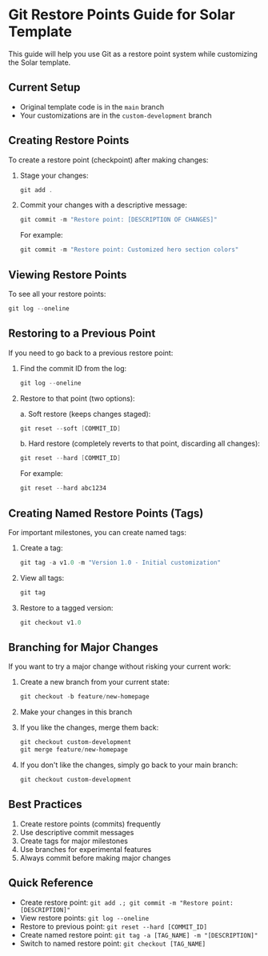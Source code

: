 # Git Restore Points Guide for Solar Template

This guide will help you use Git as a restore point system while customizing the Solar template.

## Current Setup

- Original template code is in the `main` branch
- Your customizations are in the `custom-development` branch

## Creating Restore Points

To create a restore point (checkpoint) after making changes:

1. Stage your changes:
   ```powershell
   git add .
   ```

2. Commit your changes with a descriptive message:
   ```powershell
   git commit -m "Restore point: [DESCRIPTION OF CHANGES]"
   ```

   For example:
   ```powershell
   git commit -m "Restore point: Customized hero section colors"
   ```

## Viewing Restore Points

To see all your restore points:

```powershell
git log --oneline
```

## Restoring to a Previous Point

If you need to go back to a previous restore point:

1. Find the commit ID from the log:
   ```powershell
   git log --oneline
   ```

2. Restore to that point (two options):

   a. Soft restore (keeps changes staged):
   ```powershell
   git reset --soft [COMMIT_ID]
   ```

   b. Hard restore (completely reverts to that point, discarding all changes):
   ```powershell
   git reset --hard [COMMIT_ID]
   ```

   For example:
   ```powershell
   git reset --hard abc1234
   ```

## Creating Named Restore Points (Tags)

For important milestones, you can create named tags:

1. Create a tag:
   ```powershell
   git tag -a v1.0 -m "Version 1.0 - Initial customization"
   ```

2. View all tags:
   ```powershell
   git tag
   ```

3. Restore to a tagged version:
   ```powershell
   git checkout v1.0
   ```

## Branching for Major Changes

If you want to try a major change without risking your current work:

1. Create a new branch from your current state:
   ```powershell
   git checkout -b feature/new-homepage
   ```

2. Make your changes in this branch

3. If you like the changes, merge them back:
   ```powershell
   git checkout custom-development
   git merge feature/new-homepage
   ```

4. If you don't like the changes, simply go back to your main branch:
   ```powershell
   git checkout custom-development
   ```

## Best Practices

1. Create restore points (commits) frequently
2. Use descriptive commit messages
3. Create tags for major milestones
4. Use branches for experimental features
5. Always commit before making major changes

## Quick Reference

- Create restore point: `git add .; git commit -m "Restore point: [DESCRIPTION]"`
- View restore points: `git log --oneline`
- Restore to previous point: `git reset --hard [COMMIT_ID]`
- Create named restore point: `git tag -a [TAG_NAME] -m "[DESCRIPTION]"`
- Switch to named restore point: `git checkout [TAG_NAME]` 